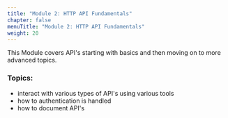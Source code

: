 ```yaml
---
title: "Module 2: HTTP API Fundamentals"
chapter: false
menuTitle: "Module 2: HTTP API Fundamentals"
weight: 20
---
```


This Module covers API's starting with basics and then moving on to more advanced topics.

### Topics:
- interact with various types of API's using various tools
- how to authentication is handled
- how to document API's
